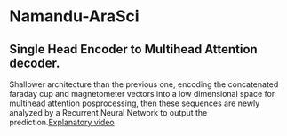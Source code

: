 # Namandu-AraSci
## Single Head Encoder to Multihead Attention decoder.
Shallower architecture than the previous one, encoding the concatenated faraday cup and magnetometer vectors into a low dimensional space for multihead attention posprocessing, then these sequences are newly analyzed by a Recurrent Neural Network to output the prediction.[Explanatory video]()
